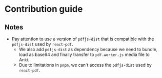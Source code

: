 # Contribution guide

## Notes

- Pay attention to use a version of `pdfjs-dist` that is compatible with the `pdfjs-dist` used by `react-pdf`.
  - We also add `pdfjs-dist` as dependency because we need to bundle, load as base64 and finally transfer to `pdf.worker.js` media file to Anki.
  - Due to limitations in `pnpm`, we can't access the `pdfjs-dist` used by `react-pdf`.
